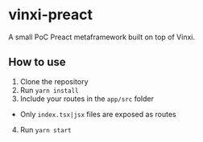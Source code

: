 # vinxi-preact

A small PoC Preact metaframework built on top of Vinxi.

## How to use

1. Clone the repository
2. Run `yarn install`
3. Include your routes in the `app/src` folder
  - Only `index.tsx|jsx` files are exposed as routes
4. Run `yarn start`
